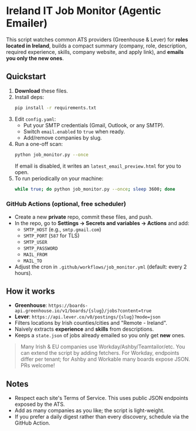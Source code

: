 # Ireland IT Job Monitor (Agentic Emailer)

This script watches common ATS providers (Greenhouse & Lever) for **roles located in Ireland**, builds a compact summary (company, role, description, required experience, skills, company website, and apply link), and **emails you only the new ones**.

## Quickstart

1. **Download** these files.
2. Install deps:
   ```bash
   pip install -r requirements.txt
   ```
3. Edit `config.yaml`:
   - Put your SMTP credentials (Gmail, Outlook, or any SMTP).
   - Switch `email.enabled` to `true` when ready.
   - Add/remove companies by slug.
4. Run a one-off scan:
   ```bash
   python job_monitor.py --once
   ```
   If email is disabled, it writes an `latest_email_preview.html` for you to open.
5. To run periodically on your machine:
   ```bash
   while true; do python job_monitor.py --once; sleep 3600; done
   ```

### GitHub Actions (optional, free scheduler)

- Create a new **private** repo, commit these files, and push.
- In the repo, go to **Settings → Secrets and variables → Actions** and add:
  - `SMTP_HOST` (e.g., `smtp.gmail.com`)
  - `SMTP_PORT` (`587` for TLS)
  - `SMTP_USER`
  - `SMTP_PASSWORD`
  - `MAIL_FROM`
  - `MAIL_TO`
- Adjust the cron in `.github/workflows/job_monitor.yml` (default: every 2 hours).

## How it works

- **Greenhouse**: `https://boards-api.greenhouse.io/v1/boards/{slug}/jobs?content=true`
- **Lever**: `https://api.lever.co/v0/postings/{slug}?mode=json`
- Filters locations by Irish counties/cities and "Remote - Ireland".
- Naively extracts **experience** and **skills** from descriptions.
- Keeps a `state.json` of jobs already emailed so you only get **new** ones.

> Many Irish & EU companies use Workday/Ashby/Teamtailor/etc. You can extend the script by adding fetchers. For Workday, endpoints differ per tenant; for Ashby and Workable many boards expose JSON. PRs welcome!

## Notes

- Respect each site's Terms of Service. This uses public JSON endpoints exposed by the ATS.
- Add as many companies as you like; the script is light-weight.
- If you prefer a daily digest rather than every discovery, schedule via the GitHub Action. 
